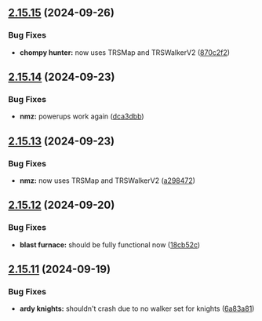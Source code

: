 ## [2.15.15](https://github.com/Torwent/wasp-free/compare/v2.15.14...v2.15.15) (2024-09-26)


### Bug Fixes

* **chompy hunter:** now uses TRSMap and TRSWalkerV2 ([870c2f2](https://github.com/Torwent/wasp-free/commit/870c2f2eed789774b77963855aed55fc1bb2a0b4))



## [2.15.14](https://github.com/Torwent/wasp-free/compare/v2.15.13...v2.15.14) (2024-09-23)


### Bug Fixes

* **nmz:** powerups work again ([dca3dbb](https://github.com/Torwent/wasp-free/commit/dca3dbba75f098c5683136ac9012e8a9a31fb64e))



## [2.15.13](https://github.com/Torwent/wasp-free/compare/v2.15.12...v2.15.13) (2024-09-23)


### Bug Fixes

* **nmz:** now uses TRSMap and TRSWalkerV2 ([a298472](https://github.com/Torwent/wasp-free/commit/a298472556fb1e252d19f96e08bd3be78fc3ad5a))



## [2.15.12](https://github.com/Torwent/wasp-free/compare/v2.15.11...v2.15.12) (2024-09-20)


### Bug Fixes

* **blast furnace:** should be fully functional now ([18cb52c](https://github.com/Torwent/wasp-free/commit/18cb52c2b13b52e081e5efcdd89a1020ddd8eba1))



## [2.15.11](https://github.com/Torwent/wasp-free/compare/v2.15.10...v2.15.11) (2024-09-19)


### Bug Fixes

* **ardy knights:** shouldn't crash due to no walker set for knights ([6a83a81](https://github.com/Torwent/wasp-free/commit/6a83a81f8670e00d75f16b03f11695d2907ecd5e))



